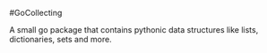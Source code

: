 #GoCollecting

A small go package that contains pythonic data structures like lists, dictionaries, sets and more.

